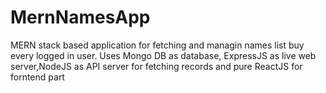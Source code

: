 # MernNamesApp
MERN stack based application for fetching and managin names list buy every logged in user. Uses Mongo DB as database, ExpressJS as live web server,NodeJS as API server for fetching records and pure ReactJS for forntend part
